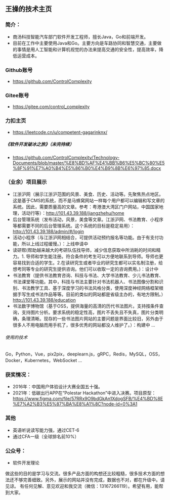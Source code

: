 ## 王操的技术主页

### 简介：
* 商汤科技智能汽车部门软件开发工程师，擅长Java，Go和前端开发。
* 目前在工作中主要使用Java和Go。主要方向是车路协同和智慧交通，主要做的事情是用人工智能和计算机视觉的办法来提高交通的安全性，提高效率，降低运营成本。

### Github账号
* https://github.com/ControlComplexity

### Gitee账号
* https://gitee.com/control_complexity

### 力扣主页
* https://leetcode.cn/u/competent-gagarinknx/

##### 《软件开发破冰之旅》（未完待续）
* https://github.com/ControlComplexity/Technology-Documents/blob/master/%E8%BD%AF%E4%BB%B6%E5%BC%80%E5%8F%91%E7%A0%B4%E5%86%B0%E4%B9%8B%E6%97%85.docx

### （业余）项目展示
* 江浙沪网（展示江浙沪范围的风景、美食、历史、活动等。先聚焦热点地区。这是基于CMS的系统，而不是马蜂窝网站一样每个用户都可以编辑和写文章的系统。因此，需要质量高的文章。参考：粤港澳大湾区门户网站，中国国家地理，活动行等）：http://101.43.39.188/jiangzhehu/home 
* 后台管理系统（发布活动，风景，美食等文章。江浙沪网、书法教育、小程序等都需要不同的后台管理系统。这个系统的目标是稳定易用）：http://101.43.39.188/admin/#/login
* 活动小程序（与江浙沪网相结合，可提供活动预约报名等功能。由于有支付功能，所以上线过程缓慢。）：上线申请中
* 读研帮(帮助越来越大的考研队伍找导师，减少信息获取中所消耗的时间和精力。1. 导师和学生能注册。符合条件的考生可以方便地联系到导师。导师也更容易找到合适的学生。2.在读研究生或者毕业的研究生都可以实名制注册，给想考同等专业的研究生提供咨询。他们可以收取一定的咨询费用。)：设计中
* 书法教育（提供书法教育咨询、科技与书法、大学书法教育、少儿书法教育、书法课堂等功能。其中，科技与书法主要针对书法机器人、书法图像分割和识别、书法教学工具、基于深度学习的书法风格分类，使用深度神经网络框架根据手写生成书法作品等等。目前的类似的网站都是省级主办的，有地方限制。）http://101.43.39.188/education
* 书法数字博物馆（基于OSS，提供海量的高清的历代书法图片。支持按条件查询，支持图片分析。要求系统的稳定性高，图片不丢失且不失真，图片分类明确，条理清晰。现存的一些书法图片网站的主要问题是界面比较旧，另外由于很多人不用电脑而用手机了，很多优秀的网站都没人维护了。）：构建中
...
###### 使用的技术
Go，Python，Vue，pix2pix，deeplearn.js，gRPC，Redis，MySQL，OSS，Docker，Kubernetes，WebSocket
 ...

### 获奖情况： 
* 2016年：中国用户体验设计大赛全国五十强。
* 2021年：低碳出行APP在“Polestar Hackathon”中进入决赛。项目原型：https://www.figma.com/file/57RRx9O9bdGkAn1XdogSFB/%E4%BD%8E%E7%A2%B3%E5%87%BA%E8%A1%8C?node-id=0%3A1

### 其他
* 英语听说读写能力强，通过CET-6
* 通过CFA一级（全球排名前10%）

### 公众号：
* 软件开发理论

做这些的目的是学习与交流。很多产品方面的构想还比较粗糙，很多技术方面的想法还不够完善细致。另外，展示的网站并没有完成，数据也不对，都在升级中。请见谅。
有任何见解、意见欢迎和我交流（微信：13167266119）。希望有用，能帮到大家。
